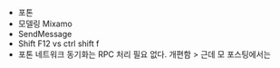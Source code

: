 - 포톤
- 모델링 Mixamo
- SendMessage
- Shift F12 vs ctrl shift f
- 포톤 네트워크 동기화는 RPC 처리 필요 없다. 개편함 > 근데 모 포스팅에서는 